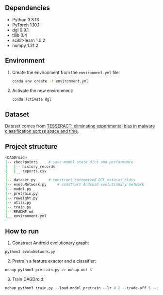 ## Dependencies
* Python 3.8.13
* PyTorch 1.10.1
* dgl 0.9.1
* tllib 0.4
* scikit-learn 1.0.2
* numpy 1.21.2

## Environment
1. Create the environment from the `environment.yml` file:
    ```bash
    conda env create -f environment.yml
    ```

2. Activate the new environment:
    ```bash
    conda activate dgl
    ```

## Dataset
Dataset comes from [TESSERACT: eliminating experimental bias in malware classification across space and time](https://dl.acm.org/doi/abs/10.5555/3361338.3361389).

## Project structure
```bash
<DAGDroid>
|-- checkpoints     # save model state dict and performance
|   |-- history_records
|   |__ reports.csv
|
|-- dataset.py      # construct customized DGL dataset class
|-- evoluNetwork.py     # construct Android evolutionary network
|-- model.py
|-- pretrain.py
|-- reweight.py
|-- utils.py
|-- train.py
|-- README.md
|__ environment.yml
```

## How to run
1. Construct Android evolutionary graph:
```python
python3 evoluNetwork.py
```

2. Pretrain a feature exactor and a classifier:
```python
nohup python3 pretrain.py >> nohup.out &
```

3. Train DAGDroid:
```python
nohup python3 train.py --load-model pretrain --lr 0.2 --trade-off 5 --inductive --batch-size 64 --iters-per-epoch 1000 --num-epochs 25 >> nohup.out &
```